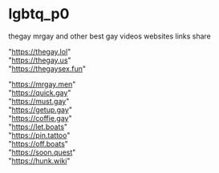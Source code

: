 # lgbtq_p0

thegay mrgay and other best gay videos websites links share

"https://thegay.lol"    
"https://thegay.us"     
"https://thegaysex.fun" 

"https://mrgay.men"     
"https://quick.gay"     
"https://must.gay"      
"https://getup.gay"     
"https://coffie.gay"    
"https://let.boats"     
"https://pin.tattoo"    
"https://off.boats"     
"https://soon.quest"    
"https://hunk.wiki"
